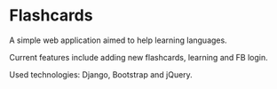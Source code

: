 # Flashcards
A simple web application aimed to help learning languages.

Current features include adding new flashcards, learning and FB login.

Used technologies: Django, Bootstrap and jQuery.

